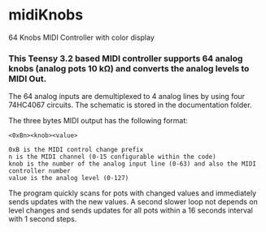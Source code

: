 # midiKnobs
64 Knobs MIDI Controller with color display
### This Teensy 3.2 based MIDI controller supports 64 analog knobs (analog pots 10 kΩ) and converts the analog levels to MIDI Out.

The 64 analog inputs are demultiplexed to 4 analog lines by using four 74HC4067 circuits. The schematic is stored in the documentation folder.

The three bytes MIDI output has the following format:

    <0xBn><knob><value>

    0xB is the MIDI control change prefix
    n is the MIDI channel (0-15 configurable within the code)
    knob is the number of the analog input line (0-63) and also the MIDI controller number
    value is the analog level (0-127)

The program quickly scans for pots with changed values and immediately sends updates with the new values. A second slower loop not depends on level changes and sends updates for all pots within a 16 seconds interval with 1 second steps.
